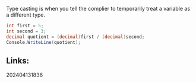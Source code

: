 
Type casting is when you tell the complier to temporarily treat a variable as a different type.

```csharp
int first = 5;
int second = 3;
decimal quotient = (decimal)first / (decimal)second;
Console.WriteLine(quotient);
```

## Links:



202404131836
